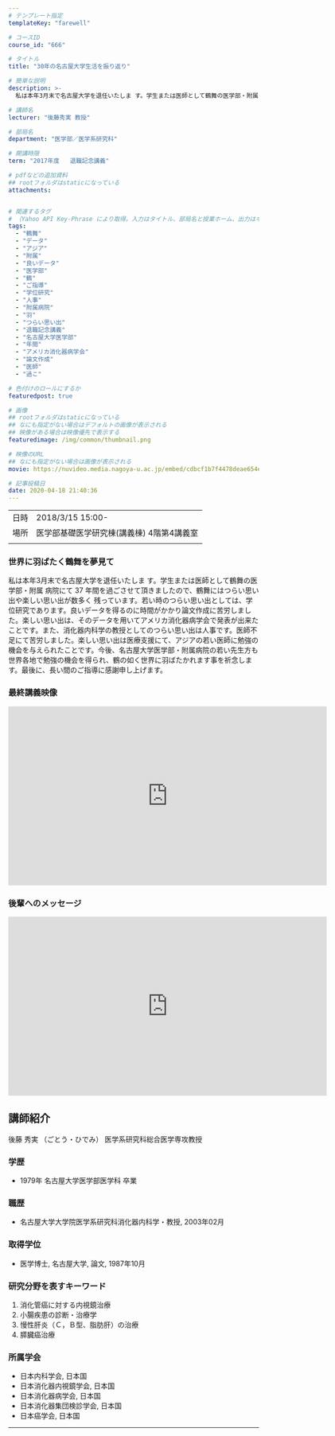```yaml
---
# テンプレート指定
templateKey: "farewell"

# コースID
course_id: "666"

# タイトル
title: "30年の名古屋大学生活を振り返り"

# 簡単な説明
description: >-
  私は本年3月末で名古屋大学を退任いたしま す。学生または医師として鶴舞の医学部・附属 病院にて 37 年間を過ごさせて頂きましたので、鶴舞にはつらい思い出や楽しい思い出が数多く 残っています。若い時のつらい思い出としては、学位研究であります。良いデータを得るのに時間がかかり論文作成に苦労しました。楽しい思い出は、そのデータを用いてアメリカ消化器病学会で発表が出来たことです。 ....

# 講師名
lecturer: "後藤秀実 教授"

# 部局名
department: "医学部／医学系研究科"

# 開講時限
term: "2017年度	退職記念講義"

# pdfなどの追加資料
## rootフォルダはstaticになっている
attachments:


# 関連するタグ
# （Yahoo API Key-Phrase により取得。入力はタイトル、部局名と授業ホーム、出力はキーフレーズ（tags））
tags:
  - "鶴舞"
  - "データ"
  - "アジア"
  - "附属"
  - "良いデータ"
  - "医学部"
  - "鶴"
  - "ご指導"
  - "学位研究"
  - "人事"
  - "附属病院"
  - "羽"
  - "つらい思い出"
  - "退職記念講義"
  - "名古屋大学医学部"
  - "年間"
  - "アメリカ消化器病学会"
  - "論文作成"
  - "医師"
  - "過こ"

# 色付けのロールにするか
featuredpost: true

# 画像
## rootフォルダはstaticになっている
## なにも指定がない場合はデフォルトの画像が表示される
## 映像がある場合は映像優先で表示する
featuredimage: /img/common/thumbnail.png

# 映像のURL
## なにも指定がない場合は画像が表示される
movie: https://nuvideo.media.nagoya-u.ac.jp/embed/cdbcf1b7f4478deae654e051b6d05013211acc9b

# 記事投稿日
date: 2020-04-18 21:40:36
---
```


|   |   |
|---|---|
| 日時 | 2018/3/15  15:00- |
| 場所 | 医学部基礎医学研究棟(講義棟) 4階第4講義室 |
|   |   |


### 世界に羽ばたく鶴舞を夢見て
私は本年3月末で名古屋大学を退任いたしま す。学生または医師として鶴舞の医学部・附属 病院にて 37 年間を過ごさせて頂きましたので、鶴舞にはつらい思い出や楽しい思い出が数多く 残っています。若い時のつらい思い出としては、学位研究であります。良いデータを得るのに時間がかかり論文作成に苦労しました。楽しい思い出は、そのデータを用いてアメリカ消化器病学会で発表が出来たことです。また、消化器内科学の教授としてのつらい思い出は人事です。医師不足にて苦労しました。楽しい思い出は医療支援にて、アジアの若い医師に勉強の機会を与えられたことです。今後、名古屋大学医学部・附属病院の若い先生方も世界各地で勉強の機会を得られ、鶴の如く世界に羽ばたかれます事を祈念します。最後に、長い間のご指導に感謝申し上げます。
<h3>
最終講義映像
</h3>
<iframe src="https://nuvideo.media.nagoya-u.ac.jp/embed/cdbcf1b7f4478deae654e051b6d05013211acc9b" width="640" height="360" frameborder="0" allowfullscreen></iframe>


<h3>
後輩へのメッセージ
</h3>
<iframe src="https://nuvideo.media.nagoya-u.ac.jp/embed/c699752b3e812dacc242ef888a99d6d7cb27ee7b" width="640" height="360" frameborder="0" allowfullscreen></iframe>



## 講師紹介
後藤 秀実 （ごとう・ひでみ） 医学系研究科総合医学専攻教授

### 学歴
* 1979年 名古屋大学医学部医学科 卒業

### 職歴
* 名古屋大学大学院医学系研究科消化器内科学・教授, 2003年02月

### 取得学位
* 医学博士, 名古屋大学, 論文, 1987年10月

### 研究分野を表すキーワード
1. 消化管癌に対する内視鏡治療
2. 小腸疾患の診断・治療学
3. 慢性肝炎（Ｃ，Ｂ型、脂肪肝）の治療
4. 膵臓癌治療

### 所属学会
* 日本内科学会, 日本国
* 日本消化器内視鏡学会, 日本国
* 日本消化器病学会, 日本国
* 日本消化器集団検診学会, 日本国
* 日本癌学会, 日本国



-----